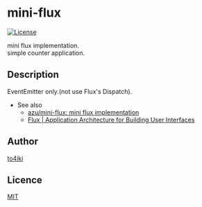# mini-flux

[![License][license-image]][license-url]

mini flux implementation.  
simple counter application.

## Description
EventEmitter only.(not use Flux's Dispatch).
- See also
    - [azu/mini-flux: mini flux implementation](https://github.com/azu/mini-flux)
    - [Flux | Application Architecture for Building User Interfaces](http://facebook.github.io/flux/)

## Author

[to4iki](https://github.com/to4iki)

## Licence

[MIT](http://to4iki.mit-license.org/)

[license-url]: http://to4iki.mit-license.org/
[license-image]: http://img.shields.io/badge/license-MIT-brightgreen.svg
